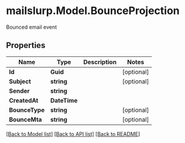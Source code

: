 # mailslurp.Model.BounceProjection
Bounced email event

## Properties

Name | Type | Description | Notes
------------ | ------------- | ------------- | -------------
**Id** | **Guid** |  | [optional] 
**Subject** | **string** |  | [optional] 
**Sender** | **string** |  | 
**CreatedAt** | **DateTime** |  | 
**BounceType** | **string** |  | [optional] 
**BounceMta** | **string** |  | [optional] 

[[Back to Model list]](../README#documentation-for-models) [[Back to API list]](../README#documentation-for-api-endpoints) [[Back to README]](../README)

